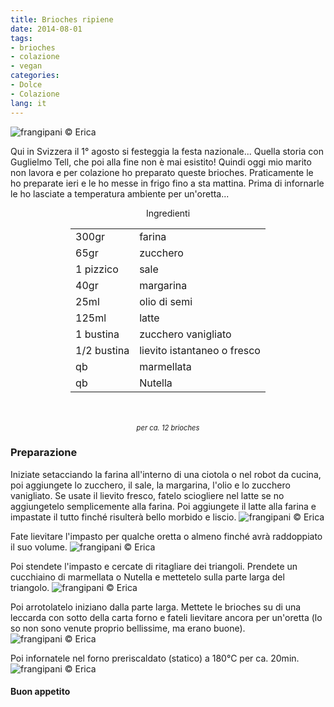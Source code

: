 ```yaml
---
title: Brioches ripiene
date: 2014-08-01
tags:
- brioches
- colazione
- vegan
categories:
- Dolce
- Colazione
lang: it
---
```

![](header.jpg "frangipani © Erica")

Qui in Svizzera il 1° agosto si festeggia la festa nazionale... Quella storia con Guglielmo Tell, che poi alla fine non è mai esistito! Quindi oggi mio marito non lavora e per colazione ho preparato queste brioches. Praticamente le ho preparate ieri e le ho messe in frigo fino a sta mattina. Prima di infornarle le ho lasciate a temperatura ambiente per un'oretta...


<div id="wrapper" style="text-align: center">
  <div id="yourdiv" style="display: inline-block;">
    <div class="ingredients">
      <div class="ingredients-title">Ingredienti</div>
      <table>
        <tbody>
          <tr>
            <td>300gr</td>
            <td>farina</td>
          </tr>
          <tr>
            <td>65gr</td>
            <td>zucchero</td>
          </tr>
          <tr>
            <td>1 pizzico</td>
            <td>sale</td>
          </tr>
          <tr>
            <td>40gr</td>
            <td>margarina</td>
          </tr>
          <tr>
            <td>25ml</td>
            <td>olio di semi</td>
          </tr>
          <tr>
            <td>125ml</td>
            <td>latte</td>
          </tr>
          <tr>
            <td>1 bustina</td>
            <td>zucchero vanigliato</td>
          </tr>
          <tr>
            <td>1/2 bustina</td>
            <td>lievito istantaneo o fresco</td>
          </tr>
          <tr>
            <td>qb</td>
            <td>marmellata</td>
          </tr>
          <tr>
            <td>qb</td>
            <td>Nutella</td>
          </tr>
        </tbody>
      </table>
      <br></br>
       <i class="pull-right" style="font-size: 80%;">per ca. 12 brioches</i>
    </div>
  </div>
</div>


<h3>
  <font color="grey">
    <i class="fa fa-cogs"></i>
  </font> Preparazione
</h3>

Iniziate setacciando la farina all'interno di una ciotola o nel robot da cucina, poi aggiungete lo zucchero, il sale, la margarina, l'olio e lo zucchero vanigliato. Se usate il lievito fresco, fatelo sciogliere nel latte se no aggiungetelo semplicemente alla farina. Poi aggiungete il latte alla farina e impastate il tutto finché risulterà bello morbido e liscio.
![](impasto.jpg "frangipani © Erica")

Fate lievitare l'impasto per qualche oretta o almeno finché avrà raddoppiato il suo volume.
![](lievitato.jpg "frangipani © Erica")

Poi stendete l'impasto e cercate di ritagliare dei triangoli. Prendete un cucchiaino di marmellata o Nutella e mettetelo sulla parte larga del triangolo.
![](farcire.jpg "frangipani © Erica")

Poi arrotolatelo iniziano dalla parte larga. Mettete le brioches su di una leccarda con sotto della carta forno e fateli lievitare ancora per un'oretta (lo so non sono venute proprio bellissime, ma erano buone).
![](teglia.jpg "frangipani © Erica")

Poi infornatele nel forno preriscaldato (statico) a 180°C per ca. 20min.
![](risultato.jpg "frangipani © Erica")



<h4>Buon appetito
  <font color="red">
    <i class="fa fa-smile-o"></i>
  </font>
</h4>